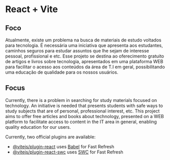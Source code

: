 # React + Vite

## Foco
Atualmente, existe um problema na busca de materiais de estudo voltados para tecnologia. É necessária uma iniciativa que apresenta aos estudantes, caminhos seguros para estudar assuntos que lhe sejam de interesse pessoal, profissional e etc.
Esse projeto se destina ao oferecimento gratuito de artigos e livros sobre tecnologia, apresentados em uma plataforma WEB para facilitar o acesso aos conteúdos da área de T.I em geral, possibilitando uma educação de qualidade para os nossos usuários.
## Focus
Currently, there is a problem in searching for study materials focused on technology. An initiative is needed that presents students with safe ways to study subjects that are of personal, professional interest, etc.
This project aims to offer free articles and books about technology, presented on a WEB platform to facilitate access to content in the IT area in general, enabling quality education for our users.

Currently, two official plugins are available:

- [@vitejs/plugin-react](https://github.com/vitejs/vite-plugin-react/blob/main/packages/plugin-react/README.md) uses [Babel](https://babeljs.io/) for Fast Refresh
- [@vitejs/plugin-react-swc](https://github.com/vitejs/vite-plugin-react-swc) uses [SWC](https://swc.rs/) for Fast Refresh
